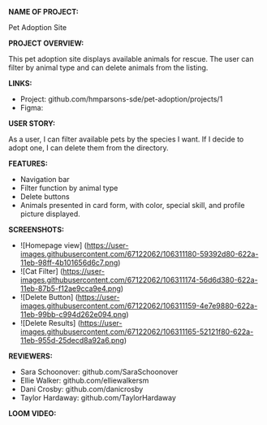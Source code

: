 **NAME OF PROJECT:**

Pet Adoption Site

**PROJECT OVERVIEW:**

This pet adoption site displays available animals for rescue. The user can filter by animal type and can delete animals from the listing.

**LINKS:**

- Project: github.com/hmparsons-sde/pet-adoption/projects/1
- Figma:

**USER STORY:**

As a user, I can filter available pets by the species I want. If I decide to adopt one, I can delete them from the directory.

**FEATURES:**

- Navigation bar
- Filter function by animal type
- Delete buttons
- Animals presented in card form, with color, special skill, and profile picture displayed.

**SCREENSHOTS:**

- ![Homepage view] (https://user-images.githubusercontent.com/67122062/106311180-59392d80-622a-11eb-98ff-4b101656d6c7.png)
- ![Cat Filter] (https://user-images.githubusercontent.com/67122062/106311174-56d6d380-622a-11eb-87b5-f12ae9cca9e4.png)
- ![Delete Button] (https://user-images.githubusercontent.com/67122062/106311159-4e7e9880-622a-11eb-99bb-c994d262e094.png)
- ![Delete Results] (https://user-images.githubusercontent.com/67122062/106311165-52121f80-622a-11eb-955d-25decd8a92a6.png)

**REVIEWERS:**

- Sara Schoonover: github.com/SaraSchoonover
- Ellie Walker: github.com/elliewalkersm
- Dani Crosby: github.com/danicrosby
- Taylor Hardaway: github.com/TaylorHardaway

**LOOM VIDEO:**
